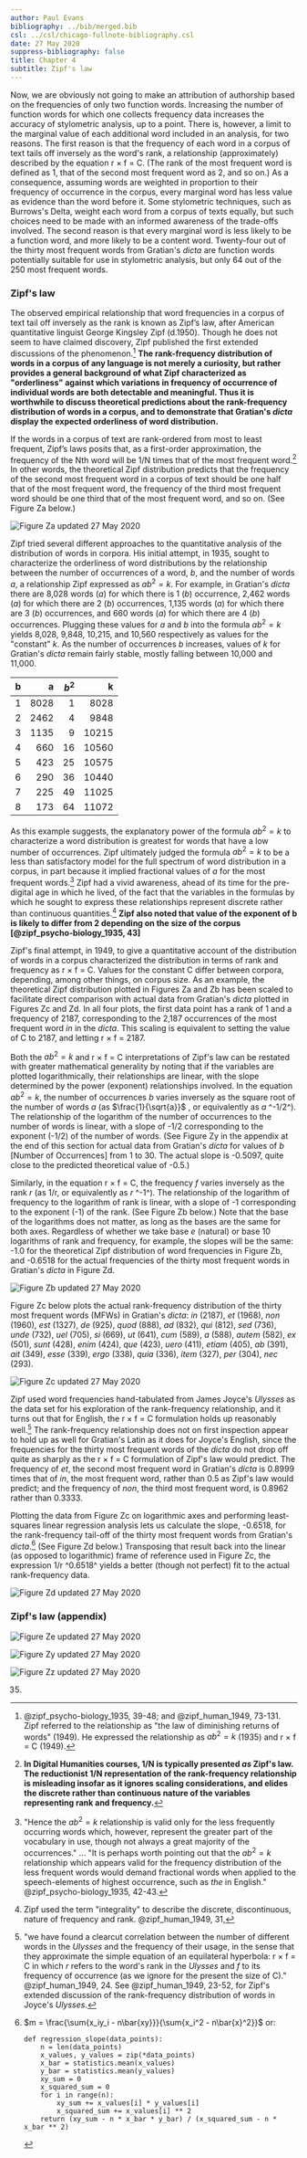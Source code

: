 ```yaml
---
author: Paul Evans
bibliography: ../bib/merged.bib
csl: ../csl/chicago-fullnote-bibliography.csl
date: 27 May 2020
suppress-bibliography: false
title: Chapter 4
subtitle: Zipf's law
---
```

Now, we are obviously not going to make an attribution of authorship
based on the frequencies of only two function words. Increasing the
number of function words for which one collects frequency data
increases the accuracy of stylometric analysis, up to a point. There
is, however, a limit to the marginal value of each additional word
included in an analysis, for two reasons. The first reason is that
the frequency of each word in a corpus of text tails off inversely
as the word's rank, a relationship (approximately) described by the
equation r × f = C. (The rank of the most frequent word is defined
as 1, that of the second most frequent word as 2, and so on.) As a
consequence, assuming words are weighted in proportion to their
frequency of occurrence in the corpus, every marginal word has less
value as evidence than the word before it. Some stylometric techniques,
such as Burrows's Delta, weight each word from a corpus of texts
equally, but such choices need to be made with an informed awareness
of the trade-offs involved. The second reason is that every marginal
word is less likely to be a function word, and more likely to be a
content word. Twenty-four out of the thirty most frequent words
from Gratian's *dicta* are function words potentially suitable for
use in stylometric analysis, but only 64 out of the 250 most frequent
words.

### Zipf's law

The observed empirical relationship that word frequencies in a
corpus of text tail off inversely as the rank is known as Zipf’s
law, after American quantitative linguist George Kingsley Zipf
(d.1950). Though he does not seem to have claimed discovery, Zipf
published the first extended discussions of the phenomenon.[^z1]
**The rank-frequency distribution of words in a corpus of any
language is not merely a curiosity, but rather provides a general
background of what Zipf characterized as "orderliness" against which
variations in frequency of occurrence of individual words are both
detectable and meaningful. Thus it is worthwhile to discuss theoretical
predictions about the rank-frequency distribution of words in a
corpus, and to demonstrate that Gratian's *dicta* display the
expected orderliness of word distribution.**

If the words in a corpus of text are rank-ordered from most to least
frequent, Zipf’s laws posits that, as a first-order approximation,
the frequency of the Nth word will be 1/N times that of the most
frequent word.[^z2] In other words, the theoretical Zipf distribution
predicts that the frequency of the second most frequent word in a
corpus of text should be one half that of the most frequent word,
the frequency of the third most frequent word should be one third
that of the most frequent word, and so on. (See Figure Za below.)

![Figure Za updated 27 May 2020](PNGs/Figure_Za.png)

Zipf tried several different approaches to the quantitative analysis
of the distribution of words in corpora. His initial attempt, in
1935, sought to characterize the orderliness of word distributions
by the relationship between the number of occurrences of a word,
*b*, and the number of words *a*, a relationship Zipf expressed as
$ab^2 = k$. For example, in Gratian's *dicta* there are 8,028 words
(*a*) for which there is 1 (*b*) occurrence, 2,462 words (*a*) for
which there are 2 (*b*) occurrences, 1,135 words (*a*) for which
there are 3 (*b*) occurrences, and 660 words (*a*) for which there
are 4 (*b*) occurrences. Plugging these values for *a* and *b* into
the formula $ab^2 = k$ yields 8,028, 9,848, 10,215, and 10,560
respectively as values for the "constant" *k*. As the number of
occurrences *b* increases, values of *k* for Gratian's *dicta*
remain fairly stable, mostly falling between 10,000 and 11,000.

|   b |    a |   $b^2$ |     k |
|----:|-----:|--------:|------:|
|   1 | 8028 |       1 |  8028 |
|   2 | 2462 |       4 |  9848 |
|   3 | 1135 |       9 | 10215 |
|   4 |  660 |      16 | 10560 |
|   5 |  423 |      25 | 10575 |
|   6 |  290 |      36 | 10440 |
|   7 |  225 |      49 | 11025 |
|   8 |  173 |      64 | 11072 |

As this example suggests, the explanatory power of the formula $ab^2
= k$ to characterize a word distribution is greatest for words that
have a low number of occurrences. Zipf ultimately judged the formula
$ab^2 = k$ to be a less than satisfactory model for the full spectrum
of word distribution in a corpus, in part because it implied
fractional values of *a* for the most frequent words.[^z3] Zipf had
a vivid awareness, ahead of its time for the pre-digital age in
which he lived, of the fact that the variables in the formulas by
which he sought to express these relationships represent discrete
rather than continuous quantities.[^z4] **Zipf also noted that value
of the exponent of b is likely to differ from 2 depending on the
size of the corpus [@zipf_psycho-biology_1935, 43]**

Zipf's final attempt, in 1949, to give a quantitative account of
the distribution of words in a corpus characterized the distribution
in terms of rank and frequency as r × f = C. Values for the constant
C differ between corpora, depending, among other things, on corpus
size. As an example, the theoretical Zipf distribution plotted in
Figures Za and Zb has been scaled to facilitate direct comparison
with actual data from Gratian's *dicta* plotted in Figures Zc and
Zd. In all four plots, the first data point has a rank of 1 and a
frequency of 2187, corresponding to the 2,187 occurrences of the
most frequent word *in* in the *dicta*. This scaling is equivalent
to setting the value of C to 2187, and letting r × f = 2187.

Both the $ab^2 = k$ and r × f = C interpretations of Zipf's law can
be restated with greater mathematical generality by noting that if
the variables are plotted logarithmically, their relationships are
linear, with the slope determined by the power (exponent) relationships
involved. In the equation $ab^2 = k$, the number of occurrences *b*
varies inversely as the square root of the number of words *a* (as
$\frac{1}{\sqrt{a}}$ , or equivalently as *a* ^-1/2^). The relationship
of the logarithm of the number of occurrences to the number of words
is linear, with a slope of -1/2 corresponding to the exponent (-1/2)
of the number of words. (See Figure Zy in the appendix at the end
of this section for actual data from Gratian's *dicta* for values
of *b* [Number of Occurrences] from 1 to 30. The actual slope is
-0.5097, quite close to the predicted theoretical value of -0.5.)

Similarly, in the equation r × f = C, the frequency *f* varies
inversely as the rank *r* (as 1/r, or equivalently as *r* ^-1^).
The relationship of the logarithm of frequency to the logarithm of
rank is linear, with a slope of -1 corresponding to the exponent
(-1) of the rank. (See Figure Zb below.) Note that the base of the
logarithms does not matter, as long as the bases are the same for
both axes. Regardless of whether we take base *e* (natural) or base
10 logarithms of rank and frequency, for example, the slopes will
be the same: -1.0 for the theoretical Zipf distribution of word
frequencies in Figure Zb, and -0.6518 for the actual frequencies
of the thirty most frequent words in Gratian's *dicta* in Figure
Zd.

![Figure Zb updated 27 May 2020](PNGs/Figure_Zb.png)

Figure Zc below plots the actual rank-frequency distribution of the
thirty most frequent words (MFWs) in Gratian's *dicta*: *in* (2187),
*et* (1968), *non* (1960), *est* (1327), *de* (925), *quod* (888),
*ad* (832), *qui* (812), *sed* (736), *unde* (732), *uel* (705),
*si* (669), *ut* (641), *cum* (589), *a* (588), *autem* (582), *ex*
(501), *sunt* (428), *enim* (424), *que* (423), *uero* (411), *etiam*
(405), *ab* (391), *ait* (349), *esse* (339), *ergo* (338), *quia*
(336), *item* (327), *per* (304), *nec* (293).

![Figure Zc updated 27 May 2020](PNGs/Figure_Zc.png)

Zipf used word frequencies hand-tabulated from James Joyce's *Ulysses*
as the data set for his exploration of the rank-frequency relationship,
and it turns out that for English, the r × f = C formulation holds
up reasonably well.[^z5] The rank-frequency relationship does not
on first inspection appear to hold up as well for Gratian's Latin
as it does for Joyce's English, since the frequencies for the thirty
most frequent words of the *dicta* do not drop off quite as sharply
as the r × f = C formulation of Zipf's law would predict. The
frequency of *et*, the second most frequent word in Gratian's *dicta*
is 0.8999 times that of *in*, the most frequent word, rather than
0.5 as Zipf's law would predict; and the frequency of *non*, the
third most frequent word, is 0.8962 rather than 0.3333.

Plotting the data from Figure Zc on logarithmic axes and performing
least-squares linear regression analysis lets us calculate the
slope, -0.6518, for the rank-frequency tail-off of the thirty most
frequent words from Gratian's *dicta*.[^z6] (See Figure Zd below.)
Transposing that result back into the linear (as opposed to
logarithmic) frame of reference used in Figure Zc, the expression
1/r ^0.6518^ yields a better (though not perfect) fit to the actual
rank-frequency data.

![Figure Zd updated 27 May 2020](PNGs/Figure_Zd.png)

### Zipf's law (appendix)

![Figure Ze updated 27 May 2020](PNGs/Figure_Ze.png)

![Figure Zy updated 27 May 2020](PNGs/Figure_Zy.png)

![Figure Zz updated 27 May 2020[^z7]](PNGs/Figure_Zz.png)

[^z1]: @zipf_psycho-biology_1935, 39-48; and @zipf_human_1949, 73-131.
Zipf referred to the relationship as "the law of diminishing returns
of words" (1949). He expressed the relationship as $ab^2 = k$ (1935)
and r × f = C (1949).

[^z2]: **In Digital Humanities courses, 1/N is typically presented
*as* Zipf's law. The reductionist 1/N representation of the
rank-frequency relationship is misleading insofar as it ignores
scaling considerations, and elides the discrete rather than continuous
nature of the variables representing rank and frequency.**

[^z3]: "Hence the $ab^2 = k$ relationship is valid only for the
less frequently occurring words which, however, represent the greater
part of the vocabulary in use, though not always a great majority
of the occurrences." ... "It is perhaps worth pointing out that the
$ab^2 = k$ relationship which appears valid for the frequency
distribution of the less frequent words would demand fractional
words when applied to the speech-elements of highest occurrence,
such as *the* in English." @zipf_psycho-biology_1935, 42-43.

[^z4]: Zipf used the term "integrality" to describe the discrete,
discontinuous, nature of frequency and rank. @zipf_human_1949, 31,
35.

[^z5]: "we have found a clearcut correlation between the number of
different words in the *Ulysses* and the frequency of their usage,
in the sense that they approximate the simple equation of an
equilateral hyperbola: r × f = C in which *r* refers to the word's
rank in the *Ulysses* and *f* to its frequency of occurrence (as
we ignore for the present the size of C)." @zipf_human_1949, 24.
See @zipf_human_1949, 23-52, for Zipf's extended discussion of the
rank-frequency distribution of words in Joyce's *Ulysses*.

[^z6]: $m = \frac{\sum{x_iy_i - n\bar{xy}}}{\sum{x_i^2 - n\bar{x}^2}}$
or:

    ~~~ {.python}
    def regression_slope(data_points):
        n = len(data_points)
        x_values, y_values = zip(*data_points)
        x_bar = statistics.mean(x_values)
        y_bar = statistics.mean(y_values)
        xy_sum = 0
        x_squared_sum = 0
        for i in range(n):
            xy_sum += x_values[i] * y_values[i]
            x_squared_sum += x_values[i] ** 2
        return (xy_sum - n * x_bar * y_bar) / (x_squared_sum - n * x_bar ** 2)
    ~~~

[^z7]: The vertical bands toward the upper-left hand corner of the
plot---which also appear in Zipf's 1935 figures---require some
interpretation. There can be a range of values for numbers of
occurrence (b) for which only one value for number of words (a) has
that number of occurrence. There are 62 cases in the *dicta* from
Gratian's *Decretum* in which only a single word (a = 1) has a given
number of occurrences (b). For example, only one word, *potest*,
has 143 occurrences, and only one word, *in*, has 2,187 occurrences.
The upper-left-most vertical band represents all 62 of the words
for which only a single word (a = 1) has a particular value for the
number of occurrences (b). Similarly, the next vertical band to the
right represents all of the words for which only two words (a = 2)
have particular values for the number of occurrences (b).

